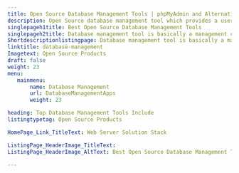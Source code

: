 ```yaml
---
title: Open Source Database Management Tools | phpMyAdmin and Alternatives
description: Open Source database management tool which provides a user-friendly interface for database management.
singlepageh1title: Best Open Source Database Management Tools
singlepageh2title: Database management tool is basically a management console or an interface used by developers to interact with and manage databases.
Shortdescriptionlistingpage: Database management tool is basically a management console or an interface used by developers to interact with and manage databases.
linktitle: database-management
Imagetext: Open Source Products
draft: false
weight: 23
menu:
   mainmenu: 
       name: Database Management 
       url: DatabaseManagementApps
       weight: 23

heading: Top Database Management Tools Include
listingtypetag: Open Source Products

HomePage_Link_TitleText: Web Server Solution Stack

ListingPage_HeaderImage_TitleText:
ListingPage_HeaderImage_AltText: Best Open Source Database Management Tools

---
```


